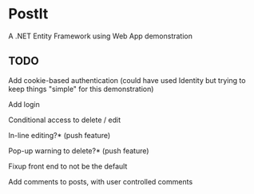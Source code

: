 # PostIt
A .NET Entity Framework using Web App demonstration

## TODO

Add cookie-based authentication (could have used Identity but trying to keep things "simple" for this demonstration)

Add login

Conditional access to delete / edit

In-line editing?* (push feature)

Pop-up warning to delete?* (push feature)

Fixup front end to not be the default

Add comments to posts, with user controlled comments